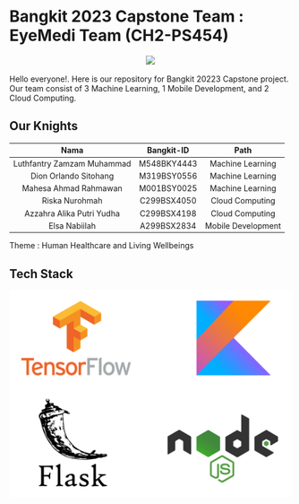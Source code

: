 # Bangkit 2023 Capstone Team : EyeMedi Team (CH2-PS454)
<p align="center">
  <img width="240" src="https://github.com/EyeMedi-Bangkit2023/EyeMedi-Mobile-Development/blob/main/logo.jpg">
</p>
Hello everyone!. Here is our repository for Bangkit 20223 Capstone project. Our team consist of 3 Machine Learning, 1 Mobile Development, and 2 Cloud Computing.
 

## Our Knights

|          Nama         | Bangkit-ID |       Path       |
|:---------------------:|:----------:|:----------------:|
|  Luthfantry Zamzam Muhammad  |  M548BKY4443  | Machine Learning |
|  Dion Orlando Sitohang  |  M319BSY0556  | Machine Learning |
|   Mahesa Ahmad Rahmawan    |  M001BSY0025  |  Machine Learning |
|  Riska Nurohmah  |  C299BSX4050  |  Cloud Computing |
|    Azzahra Alika Putri Yudha      |  C299BSX4198  |      Cloud Computing     |
|   Elsa Nabiilah      |   A299BSX2834  |      Mobile Development    |

Theme : Human Healthcare and Living Wellbeings

## Tech Stack
![stack](https://github.com/EyeMedi-Bangkit2023/.github/blob/main/techstack.png)

